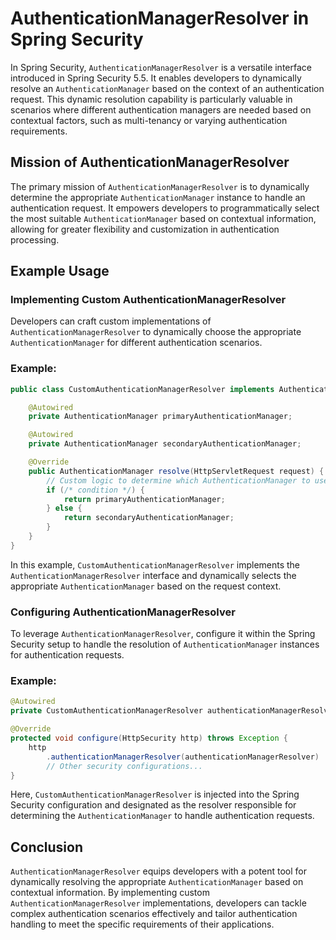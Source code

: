# AuthenticationManagerResolver in Spring Security

In Spring Security, `AuthenticationManagerResolver` is a versatile interface introduced in Spring Security 5.5. It enables developers to dynamically resolve an `AuthenticationManager` based on the context of an authentication request. This dynamic resolution capability is particularly valuable in scenarios where different authentication managers are needed based on contextual factors, such as multi-tenancy or varying authentication requirements.

## Mission of AuthenticationManagerResolver

The primary mission of `AuthenticationManagerResolver` is to dynamically determine the appropriate `AuthenticationManager` instance to handle an authentication request. It empowers developers to programmatically select the most suitable `AuthenticationManager` based on contextual information, allowing for greater flexibility and customization in authentication processing.

## Example Usage

### Implementing Custom AuthenticationManagerResolver

Developers can craft custom implementations of `AuthenticationManagerResolver` to dynamically choose the appropriate `AuthenticationManager` for different authentication scenarios.

### Example:

```java
public class CustomAuthenticationManagerResolver implements AuthenticationManagerResolver<HttpServletRequest> {

    @Autowired
    private AuthenticationManager primaryAuthenticationManager;

    @Autowired
    private AuthenticationManager secondaryAuthenticationManager;

    @Override
    public AuthenticationManager resolve(HttpServletRequest request) {
        // Custom logic to determine which AuthenticationManager to use based on request context
        if (/* condition */) {
            return primaryAuthenticationManager;
        } else {
            return secondaryAuthenticationManager;
        }
    }
}
```

In this example, `CustomAuthenticationManagerResolver` implements the `AuthenticationManagerResolver` interface and dynamically selects the appropriate `AuthenticationManager` based on the request context.

### Configuring AuthenticationManagerResolver

To leverage `AuthenticationManagerResolver`, configure it within the Spring Security setup to handle the resolution of `AuthenticationManager` instances for authentication requests.

### Example:

```java
@Autowired
private CustomAuthenticationManagerResolver authenticationManagerResolver;

@Override
protected void configure(HttpSecurity http) throws Exception {
    http
        .authenticationManagerResolver(authenticationManagerResolver)
        // Other security configurations...
}
```

Here, `CustomAuthenticationManagerResolver` is injected into the Spring Security configuration and designated as the resolver responsible for determining the `AuthenticationManager` to handle authentication requests.

## Conclusion

`AuthenticationManagerResolver` equips developers with a potent tool for dynamically resolving the appropriate `AuthenticationManager` based on contextual information. By implementing custom `AuthenticationManagerResolver` implementations, developers can tackle complex authentication scenarios effectively and tailor authentication handling to meet the specific requirements of their applications.
